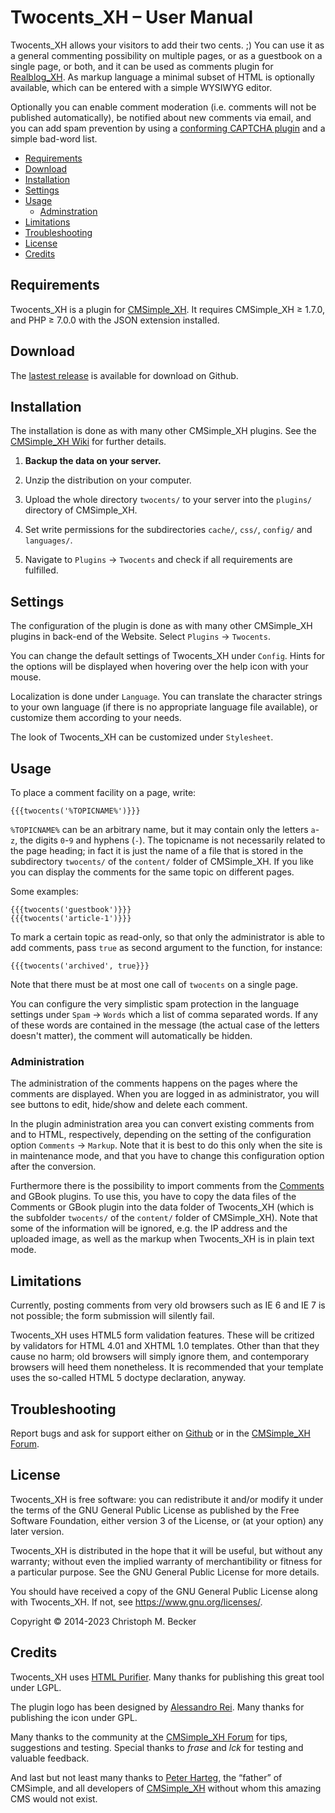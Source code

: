 # Twocents_XH – User Manual

Twocents_XH allows your visitors to add their two cents. ;) You can use it
as a general commenting possibility on multiple pages, or as a guestbook on
a single page, or both, and it can be used as comments plugin for
[Realblog_XH](https://github.com/cmb69/realblog_xh).
As markup language a minimal subset of HTML is optionally available,
which can be entered with a simple WYSIWYG editor.

Optionally you can enable comment moderation (i.e. comments will not be
published automatically), be notified about new comments via email, and you
can add spam prevention by using a
[conforming CAPTCHA plugin](https://wiki.cmsimple-xh.org/archiv/doku.php/captcha_plugins)
and a simple bad-word list.

- [Requirements](#requirements)
- [Download](#download)
- [Installation](#installation)
- [Settings](#settings)
- [Usage](#usage)
  - [Adminstration](#administration)
- [Limitations](#limitations)
- [Troubleshooting](#troubleshooting)
- [License](#license)
- [Credits](#credits)

## Requirements

Twocents_XH is a plugin for [CMSimple_XH](https://www.cmsimple-xh.org/).
It requires CMSimple_XH ≥ 1.7.0, and PHP ≥ 7.0.0 with the JSON
extension installed.

## Download

The [lastest release](https://github.com/cmb69/twocents_xh/releases/latest)
is available for download on Github.

## Installation

The installation is done as with many other CMSimple_XH plugins. See the
[CMSimple_XH Wiki](https://wiki.cmsimple-xh.org/?for-users/working-with-the-cms/plugins)
for further details.

1. **Backup the data on your server.**
1. Unzip the distribution on your computer.
1. Upload the whole directory `twocents/` to your server into the
   `plugins/` directory of CMSimple_XH.

1. Set write permissions for the subdirectories `cache/`,
   `css/`, `config/` and `languages/`.
1. Navigate to `Plugins` → `Twocents` and check if all requirements are
   fulfilled.

## Settings

The configuration of the plugin is done as with many other CMSimple_XH plugins
in back-end of the Website. Select `Plugins` → `Twocents`.

You can change the default settings of Twocents_XH under `Config`.
Hints for the options will be displayed when hovering over the help icon
with your mouse.

Localization is done under `Language`. You can translate the character
strings to your own language (if there is no appropriate language file
available), or customize them according to your needs.

The look of Twocents_XH can be customized under `Stylesheet`.

## Usage

To place a comment facility on a page, write:

    {{{twocents('%TOPICNAME%')}}}

`%TOPICNAME%` can be an arbitrary name, but it may contain only
the letters `a`-`z`, the digits `0`-`9` and hyphens (`-`).
The topicname is not necessarily related to the page heading;
in fact it is just the name of a file that is stored in the subdirectory
`twocents/` of the `content/` folder of CMSimple_XH.
If you like you can display the comments for the same topic on different pages.

Some examples:

    {{{twocents('guestbook')}}}
    {{{twocents('article-1')}}}

To mark a certain topic as read-only, so that only the administrator is able
to add comments, pass `true` as second argument to the function, for instance:

    {{{twocents('archived', true}}}

Note that there must be at most one call of `twocents` on a single page.

You can configure the very simplistic spam protection in the language
settings under `Spam` → `Words` which a list of comma separated
words. If any of these words are contained in the message (the actual case
of the letters doesn't matter), the comment will automatically be hidden.

### Administration

The administration of the comments happens on the pages where the comments
are displayed. When you are logged in as administrator, you will see buttons to
edit, hide/show and delete each comment.

In the plugin administration area you can convert existing comments from
and to HTML, respectively, depending on the setting of the configuration option
`Comments` → `Markup`. Note that it is best to do this only when
the site is in maintenance mode, and that you have to change this
configuration option after the conversion.

Furthermore there is the possibility to import comments from the
[Comments](https://ge-webdesign.de/cmsimpleplugins/?Eigene_Plugins___Comments)
and GBook plugins.
To use this, you have to copy the data files of the Comments or GBook plugin
into the data folder of Twocents_XH (which is the subfolder
`twocents/` of the `content/` folder of CMSimple_XH).
Note that some of the information will be ignored, e.g. the IP address
and the uploaded image, as well as the markup when Twocents_XH is in plain text mode.

## Limitations

Currently, posting comments from very old browsers such as IE 6 and IE 7
is not possible; the form submission will silently fail.

Twocents_XH uses HTML5 form validation features. These will be critized by
validators for HTML 4.01 and XHTML 1.0 templates. Other than that they cause
no harm; old browsers will simply ignore them, and contemporary browsers
will heed them nonetheless. It is recommended that your template uses the
so-called HTML 5 doctype declaration, anyway.

## Troubleshooting

Report bugs and ask for support either on
[Github](https://github.com/cmb69/twocents_xh/issues)
or in the [CMSimple_XH Forum](https://cmsimpleforum.com/).

## License

Twocents_XH is free software: you can redistribute it and/or modify it
under the terms of the GNU General Public License as published
by the Free Software Foundation, either version 3 of the License,
or (at your option) any later version.

Twocents_XH is distributed in the hope that it will be useful,
but without any warranty; without even the implied warranty of merchantibility
or fitness for a particular purpose.
See the GNU General Public License for more details.

You should have received a copy of the GNU General Public License
along with Twocents_XH. If not, see https://www.gnu.org/licenses/.

Copyright © 2014-2023 Christoph M. Becker

## Credits

Twocents_XH uses [HTML Purifier](http://htmlpurifier.org/).
Many thanks for publishing this great tool under LGPL.

The plugin logo has been designed by [Alessandro Rei](http://www.mentalrey.it/).
Many thanks for publishing the icon under GPL.

Many thanks to the community at the
[CMSimple_XH Forum](http://www.cmsimpleforum.com/)
for tips, suggestions and testing.
Special thanks to *frase* and *lck* for testing and valuable feedback.

And last but not least many thanks to [Peter Harteg](http://www.harteg.dk/),
the “father” of CMSimple, and all developers of [CMSimple_XH](https://www.cmsimple-xh.org/)
without whom this amazing CMS would not exist.
